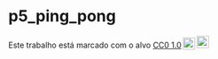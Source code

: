 # p5_ping_pong 

<p xmlns:cc="http://creativecommons.org/ns#" >Este trabalho está marcado com o alvo <a href="http://creativecommons.org/publicdomain/zero/1.0?ref=chooser-v1" ="_blank" rel="license noopener noreferrer" style="display:inline-block;">CC0 1.0<img style="height:22px!important;margin-left:3px;vertical-align:text-bottom;" src="https://mirrors.creativecommons.org/presskit/icons/cc.svg?ref=chooser-v1"><img style="height:22px!important;margin-left:3px;vertical-align:text -fundo;" src="https://mirrors.creativecommons.org/presskit/icons/zero.svg?ref=chooser-v1"></a></p>
